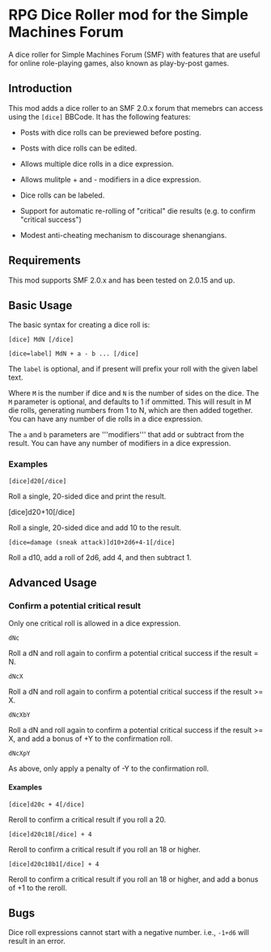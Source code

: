 # RPG Dice Roller mod for the Simple Machines Forum

A dice roller for Simple Machines Forum (SMF) with features that are
useful for online role-playing games, also known as play-by-post games.

## Introduction

This mod adds a dice roller to an SMF 2.0.x forum that memebrs can access
using the `[dice]` BBCode. It has the following features:

 * Posts with dice rolls can be previewed before posting.

 * Posts with dice rolls can be edited.

 * Allows multiple dice rolls in a dice expression.

 * Allows mulitple + and - modifiers in a dice expression.

 * Dice rolls can be labeled.

 * Support for automatic re-rolling of "critical" die results (e.g. to confirm
   "critical success")

 * Modest anti-cheating mechanism to discourage shenangians.

## Requirements

This mod supports SMF 2.0.x and has been tested on 2.0.15 and up.

## Basic Usage

The basic syntax for creating a dice roll is:

```
[dice] MdN [/dice]

[dice=label] MdN + a - b ... [/dice]
```

The `label` is optional, and if present will prefix your roll with the
given label text.

Where `M` is the number if dice and `N` is the number of sides on the
dice. The `M` parameter is optional, and defaults to 1 if ommitted.
This will result in M die rolls, generating numbers from 1 to N, which
are then added together. You can have any number of die rolls in a
dice expression.

The `a` and `b` parameters are '''modifiers''' that add or subtract from
the result. You can have any number of modifiers in a dice expression.

### Examples

```
[dice]d20[/dice]
```

Roll a single, 20-sided dice and print the result.

[dice]d20+10[/dice]

Roll a single, 20-sided dice and add 10 to the result.

```
[dice=damage (sneak attack)]d10+2d6+4-1[/dice]
```

Roll a d10, add a roll of 2d6, add 4, and then subtract 1.

## Advanced Usage

### Confirm a potential critical result

Only one critical roll is allowed in a dice expression.

```dNc```

Roll a dN and roll again to confirm a potential critical success if the result = N.

```dNcX```

Roll a dN and roll again to confirm a potential critical success if the result >= X.

```dNcXbY```

Roll a dN and roll again to confirm a potential critical success if the result >= X,
and add a bonus of +Y to the confirmation roll.

```dNcXpY```

As above, only apply a penalty of -Y to the confirmation roll.

#### Examples

```[dice]d20c + 4[/dice]```

Reroll to confirm a critical result if you roll a 20.

```[dice]d20c18[/dice] + 4```

Reroll to confirm a critical result if you roll an 18 or higher.

```[dice]d20c18b1[/dice] + 4```

Reroll to confirm a critical result if you roll an 18 or higher, and add a bonus 
of +1 to the reroll.

## Bugs

Dice roll expressions cannot start with a negative number. i.e., `-1+d6` will
result in an error.

